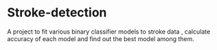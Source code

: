 # Stroke-detection
A project to fit various binary classifier models to stroke data , calculate accuracy of each model and find out the best model among them.
